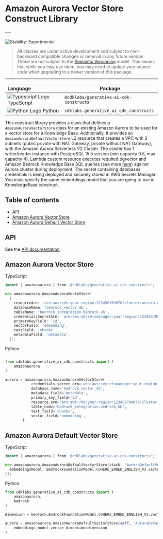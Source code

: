 # Amazon Aurora Vector Store Construct Library

<!--BEGIN STABILITY BANNER-->---


![Stability: Experimental](https://img.shields.io/badge/stability-Experimental-important.svg?style=for-the-badge)

> All classes are under active development and subject to non-backward compatible changes or removal in any
> future version. These are not subject to the [Semantic Versioning](https://semver.org/) model.
> This means that while you may use them, you may need to update your source code when upgrading to a newer version of this package.

---
<!--END STABILITY BANNER-->

| **Language**     | **Package**        |
|:-------------|-----------------|
|![Typescript Logo](https://docs.aws.amazon.com/cdk/api/latest/img/typescript32.png) TypeScript|`@cdklabs/generative-ai-cdk-constructs`|
|![Python Logo](https://docs.aws.amazon.com/cdk/api/latest/img/python32.png) Python|`cdklabs.generative_ai_cdk_constructs`|

This construct library provides a class that defines a `AmazonAuroraVectorStore` class for an existing Amazon Aurora to be used for a vector store for a Knowledge Base. Additionally, it provides an `AmazonAuroraDefaultVectorStore` L3 resource that creates a VPC with 3 subnets (public private with NAT Gateway, private without NAT Gateway), with the Amazon Aurora Serverless V2 Cluster. The cluster has 1 writer/reader instance with PostgreSQL 15.5 version (min capacity 0.5, max capacity 4). Lambda custom resource executes required pgvector and Amazon Bedrock Knowledge Base SQL queries (see more [here](https://docs.aws.amazon.com/AmazonRDS/latest/AuroraUserGuide/AuroraPostgreSQL.VectorDB.html)) against Aurora cluster during deployment. The secret containing databases credentials is being deployed and securely stored in AWS Secrets Manager. You must specify the same embeddings model that you are going to use in KnowledgeBase construct.

## Table of contents

* [API](#api)
* [Amazon Aurora Vector Store](#amazon-aurora-vector-store)
* [Amazon Aurora Default Vector Store](#amazon-aurora-default-vector-store)

## API

See the [API documentation](../../../apidocs/namespaces/amazonaurora/README.md).

## Amazon Aurora Vector Store

TypeScript

```go
import { amazonaurora } from '@cdklabs/generative-ai-cdk-constructs';

new amazonaurora.AmazonAuroraVectoStore(
  {
    resourceArn: 'arn:aws:rds:your-region:123456789876:cluster:aurora-cluster-manual',
    databaseName: 'bedrock_vector_db',
    tableName: 'bedrock_integration.bedrock_kb',
    credentialsSecretArn: 'arn:aws:secretsmanager:your-region:123456789876:secret:your-key-name',
    primaryKeyField: 'id',
    vectorField: 'embedding',
    textField: 'chunks',
    metadataField: 'metadata',
  });
```

Python

```python

from cdklabs.generative_ai_cdk_constructs import (
    amazonaurora
)

aurora = amazonaurora.AmazonAuroraVectorStore(
            credentials_secret_arn='arn:aws:secretsmanager:your-region:123456789876:secret:your-key-name',
            database_name='bedrock_vector_db',
            metadata_field='metadata',
            primary_key_field='id',
            resource_arn='arn:aws:rds:your-region:123456789876:cluster:aurora-cluster-manual',
            table_name='bedrock_integration.bedrock_kb',
            text_field='chunks',
            vector_field='embedding',
        )
```

## Amazon Aurora Default Vector Store

TypeScript

```go
import { amazonaurora } from '@cdklabs/generative-ai-cdk-constructs';

new amazonaurora.AmazonAuroraDefaultVectorStore(stack, 'AuroraDefaultVectorStore', {
  embeddingsModel: BedrockFoundationModel.COHERE_EMBED_ENGLISH_V3.vectorDimensions!,
});
```

Python

```python
from cdklabs.generative_ai_cdk_constructs import (
    amazonaurora,
    bedrock
)

dimension = bedrock.BedrockFoundationModel.COHERE_EMBED_ENGLISH_V3.vector_dimensions

aurora = amazonaurora.AmazonAuroraDefaultVectorStore(self, 'AuroraDefaultVectorStore',
    embeddings_model_vector_dimension=dimension
)
```

